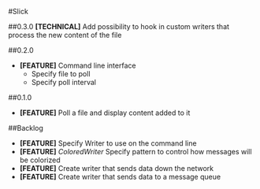 #Slick

##0.3.0
**[TECHNICAL]** Add possibility to hook in custom writers that process the new content
of the file

##0.2.0
* **[FEATURE]** Command line interface
    * Specify file to poll
    * Specify poll interval

##0.1.0
* **[FEATURE]** Poll a file and display content added to it

##Backlog
* **[FEATURE]** Specify Writer to use on the command line
* **[FEATURE]** *ColoredWriter* Specify pattern to control how messages
will be colorized
* **[FEATURE]** Create writer that sends data down the network
* **[FEATURE]** Create writer that sends data to a message queue
